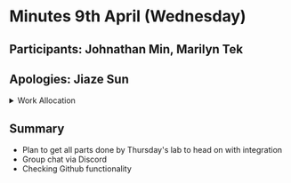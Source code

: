 # Minutes 9th April (Wednesday)
## Participants: Johnathan Min, Marilyn Tek
## Apologies: Jiaze Sun

<details>
<summary>Work Allocation</summary>
```
Johnathan: Finish task c) and d) (Serial Interface)
Marilyn:   Redo task c) by modifying internal hardware timer, commit changes to Github
Jiaze:     Advanced functionality task d
```
</details>

## Summary
- Plan to get all parts done by Thursday's lab to head on with integration
- Group chat via Discord
- Checking Github functionality
